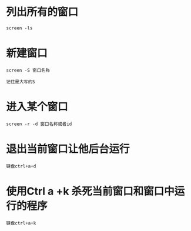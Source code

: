 
# 列出所有的窗口
```
screen -ls 
```
#  新建窗口
```
screen -S 窗口名称

记住是大写的S
```
#  进入某个窗口
```
screen -r -d 窗口名称或者id

```
#  退出当前窗口让他后台运行
```
键盘ctrl+a+d

```

#  使用Ctrl a +k 杀死当前窗口和窗口中运行的程序
```
键盘ctrl+a+k

```



